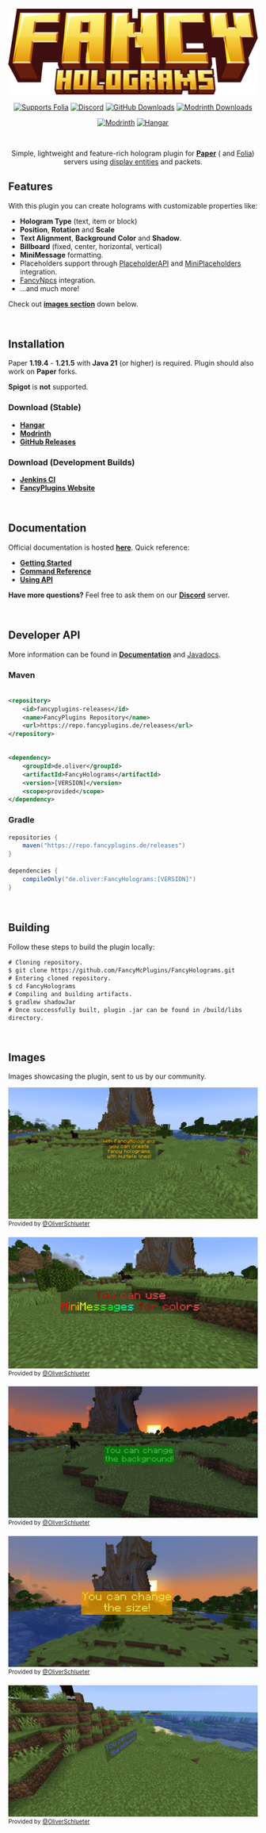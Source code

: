 <div align="center">

![Banner](../../docs/src/static/logos-and-banners/fancyholograms-banner.png)

[![Supports Folia](https://img.shields.io/badge/folia-supported-%23F9D879?labelColor=%2313154E&color=%234A44A6)](https://papermc.io/software/folia)
[![Discord](https://img.shields.io/discord/899740810956910683?cacheSeconds=3600&logo=discord&logoColor=white&label=%20&labelColor=%235865F2&color=%23707BF4)](https://discord.gg/ZUgYCEJUEx)
[![GitHub Downloads](https://img.shields.io/github/downloads/FancyMcPlugins/FancyHolograms/total?logo=github&labelColor=%2324292F&color=%23454F5A)](https://github.com/FancyMcPlugins/FancyHolograms/releases/latest)
[![Modrinth Downloads](https://img.shields.io/modrinth/dt/fancyholograms?logo=modrinth&logoColor=white&label=downloads&labelColor=%23139549&color=%2318c25f)](https://modrinth.com/plugin/fancyholograms)

[![Modrinth](https://cdn.jsdelivr.net/npm/@intergrav/devins-badges@3/assets/compact/available/modrinth_vector.svg)](https://modrinth.com/plugin/fancyholograms)
[![Hangar](https://cdn.jsdelivr.net/npm/@intergrav/devins-badges@3/assets/compact/available/hangar_vector.svg)](https://hangar.papermc.io/Oliver/FancyHolograms)

<br />

Simple, lightweight and feature-rich hologram plugin for **[Paper](https://papermc.io/software/paper)** (
and [Folia](https://papermc.io/software/folia)) servers using [display entities](https://minecraft.wiki/w/Display)
and packets.

</div>

## Features

With this plugin you can create holograms with customizable properties like:

- **Hologram Type** (text, item or block)
- **Position**, **Rotation** and **Scale**
- **Text Alignment**, **Background Color** and **Shadow**.
- **Billboard** (fixed, center, horizontal, vertical)
- **MiniMessage** formatting.
- Placeholders support through [PlaceholderAPI](https://github.com/PlaceholderAPI/PlaceholderAPI)
  and [MiniPlaceholders](https://github.com/MiniPlaceholders/MiniPlaceholders) integration.
- [FancyNpcs](ttps://github.com/FancyMcPlugins/FancyNpcs) integration.
- ...and much more!

Check out **[images section](#images)** down below.

<br />

## Installation

Paper **1.19.4** - **1.21.5** with **Java 21** (or higher) is required. Plugin should also work on **Paper** forks.

**Spigot** is **not** supported.

### Download (Stable)

- **[Hangar](https://hangar.papermc.io/Oliver/FancyHolograms)**
- **[Modrinth](https://modrinth.com/plugin/fancyholograms)**
- **[GitHub Releases](https://github.com/FancyMcPlugins/FancyHolograms/releases)**

### Download (Development Builds)

- **[Jenkins CI](https://jenkins.fancyplugins.de/job/FancyHolograms/)**
- **[FancyPlugins Website](https://fancyplugins.de/FancyHolograms/download)**

<br />

## Documentation

Official documentation is hosted **[here](https://fancyplugins.de/docs/fancyholograms.html)**. Quick reference:

- **[Getting Started](https://fancyplugins.de/docs/fh-getting-started.html)**
- **[Command Reference](https://fancyplugins.de/docs/fh-commands.html)**
- **[Using API](https://fancyplugins.de/docs/fh-api.html)**

**Have more questions?** Feel free to ask them on our **[Discord](https://discord.gg/ZUgYCEJUEx)** server.

<br />

## Developer API

More information can be found in **[Documentation](https://fancyplugins.de/docs/fh-api.html)**
and [Javadocs](https://fancyplugins.de/javadocs/fancyholograms/).

### Maven

```xml

<repository>
    <id>fancyplugins-releases</id>
    <name>FancyPlugins Repository</name>
    <url>https://repo.fancyplugins.de/releases</url>
</repository>
```

```xml

<dependency>
    <groupId>de.oliver</groupId>
    <artifactId>FancyHolograms</artifactId>
    <version>[VERSION]</version>
    <scope>provided</scope>
</dependency>
```

### Gradle

```groovy
repositories {
    maven("https://repo.fancyplugins.de/releases")
}

dependencies {
    compileOnly("de.oliver:FancyHolograms:[VERSION]")
}
```

<br />

## Building

Follow these steps to build the plugin locally:

```shell
# Cloning repository.
$ git clone https://github.com/FancyMcPlugins/FancyHolograms.git
# Entering cloned repository.
$ cd FancyHolograms
# Compiling and building artifacts.
$ gradlew shadowJar
# Once successfully built, plugin .jar can be found in /build/libs directory.
```

<br />

## Images

Images showcasing the plugin, sent to us by our community.

![Screenshot 1](https://github.com/FancyMcPlugins/FancyHolograms/blob/main/images/screenshots/example1.jpeg?raw=true)  
<sup>Provided by [@OliverSchlueter](https://github.com/OliverSchlueter)</sup>

![Screenshot 2](https://github.com/FancyMcPlugins/FancyHolograms/blob/main/images/screenshots/example2.jpeg?raw=true)  
<sup>Provided by [@OliverSchlueter](https://github.com/OliverSchlueter)</sup>

![Screenshot 3](https://github.com/FancyMcPlugins/FancyHolograms/blob/main/images/screenshots/example3.jpeg?raw=true)  
<sup>Provided by [@OliverSchlueter](https://github.com/OliverSchlueter)</sup>

![Screenshot 4](https://github.com/FancyMcPlugins/FancyHolograms/blob/main/images/screenshots/example4.jpeg?raw=true)  
<sup>Provided by [@OliverSchlueter](https://github.com/OliverSchlueter)</sup>

![Screenshot 5](https://github.com/FancyMcPlugins/FancyHolograms/blob/main/images/screenshots/example5.jpeg?raw=true)  
<sup>Provided by [@OliverSchlueter](https://github.com/OliverSchlueter)</sup>

